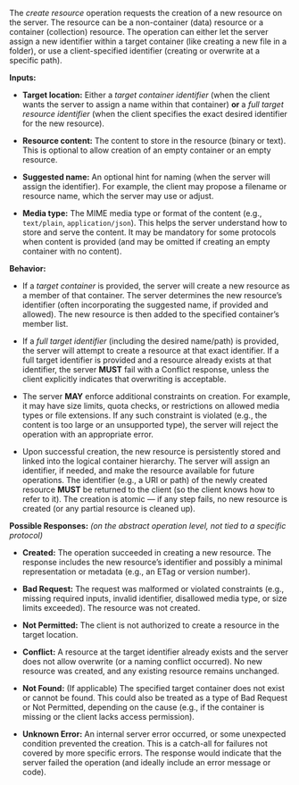 The *create resource* operation requests the creation of a new resource on the server.   The resource can be a non-container (data) resource or a container (collection) resource.  The operation can either let the server assign a new identifier within a target container (like creating a new file in a folder), or use a client-specified identifier (creating or overwrite at a specific path).

**Inputs:**

* **Target location:** Either a *target container identifier* (when the client wants the server to assign a name within that container) **or** a *full target resource identifier* (when the client specifies the exact desired identifier for the new resource).

* **Resource content:** The content to store in the resource (binary or text). This is optional to allow creation of an empty container or an empty resource.

* **Suggested name:** An optional hint for naming (when the server will assign the identifier). For example, the client may propose a filename or resource name, which the server may use or adjust.

* **Media type:** The MIME media type or format of the content (e.g., `text/plain`, `application/json`). This helps the server understand how to store and serve the content. It may be mandatory for some protocols when content is provided (and may be omitted if creating an empty container with no content).

**Behavior:**

* If a *target container* is provided, the server will create a new resource as a member of that container. The server determines the new resource’s identifier (often incorporating the suggested name, if provided and allowed). The new resource is then added to the specified container’s member list.

* If a *full target identifier* (including the desired name/path) is provided, the server will attempt to create a resource at that exact identifier. If a full target identifier is provided and a resource already exists at that identifier, the server **MUST** fail with a Conflict response, unless the client explicitly indicates that overwriting is acceptable.

* The server **MAY** enforce additional constraints on creation. For example, it may have size limits, quota checks, or restrictions on allowed media types or file extensions. If any such constraint is violated (e.g., the content is too large or an unsupported type), the server will reject the operation with an appropriate error.

* Upon successful creation, the new resource is persistently stored and linked into the logical container hierarchy. The server will assign an identifier, if needed, and make the resource available for future operations. The identifier (e.g., a URI or path) of the newly created resource **MUST** be returned to the client (so the client knows how to refer to it). The creation is atomic — if any step fails, no new resource is created (or any partial resource is cleaned up).

**Possible Responses:** *(on the abstract operation level, not tied to a specific protocol)*

* **Created:** The operation succeeded in creating a new resource. The response includes the new resource’s identifier and possibly a minimal representation or metadata (e.g., an ETag or version number).

* **Bad Request:** The request was malformed or violated constraints (e.g., missing required inputs, invalid identifier, disallowed media type, or size limits exceeded). The resource was not created.

* **Not Permitted:** The client is not authorized to create a resource in the target location.

* **Conflict:** A resource at the target identifier already exists and the server does not allow overwrite (or a naming conflict occurred). No new resource was created, and any existing resource remains unchanged.

* **Not Found:** (If applicable) The specified target container does not exist or cannot be found. This could also be treated as a type of Bad Request or Not Permitted, depending on the cause (e.g., if the container is missing or the client lacks access permission).

* **Unknown Error:** An internal server error occurred, or some unexpected condition prevented the creation. This is a catch-all for failures not covered by more specific errors. The response would indicate that the server failed the operation (and ideally include an error message or code).